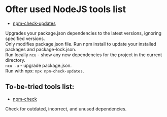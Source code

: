 
# Ofter used NodeJS tools list

- [npm-check-updates](https://www.npmjs.com/package/npm-check-updates)

Upgrades your package.json dependencies to the latest versions, ignoring specified versions.  
Only modifies package.json file. Run npm install to update your installed packages and package-lock.json.  
Run locally `ncu` - show any new dependencies for the project in the current directory.  
`ncu -u` - upgrade package.json.  
Run with npx: `npx npm-check-updates`.


## To-be-tried tools list:

- [npm-check](https://www.npmjs.com/package/npm-check)  

Check for outdated, incorrect, and unused dependencies.
